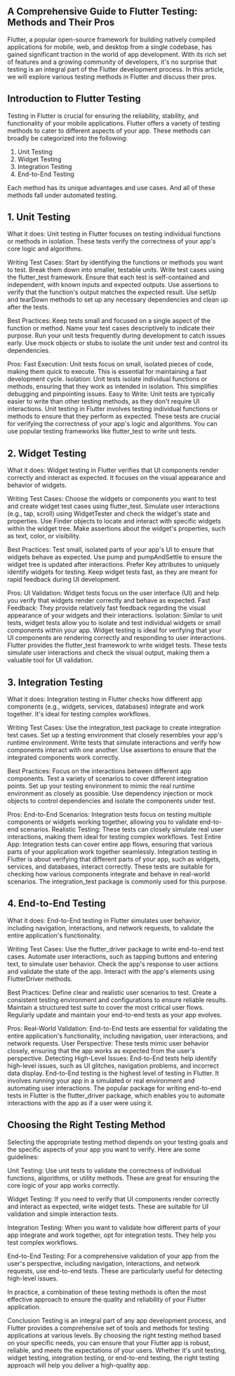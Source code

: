 ## A Comprehensive Guide to Flutter Testing: Methods and Their Pros
Flutter, a popular open-source framework for building natively compiled applications for mobile, web, and desktop from a single codebase, has gained significant traction in the world of app development. With its rich set of features and a growing community of developers, it's no surprise that testing is an integral part of the Flutter development process. In this article, we will explore various testing methods in Flutter and discuss their pros.

## Introduction to Flutter Testing
Testing in Flutter is crucial for ensuring the reliability, stability, and functionality of your mobile applications. Flutter offers a variety of testing methods to cater to different aspects of your app. These methods can broadly be categorized into the following:

1. Unit Testing
2. Widget Testing
3. Integration Testing
4. End-to-End Testing

Each method has its unique advantages and use cases. And all of these methods fall under automated testing.

## 1. Unit Testing

What it does: Unit testing in Flutter focuses on testing individual functions or methods in isolation. These tests verify the correctness of your app's core logic and algorithms.

Writing Test Cases:
Start by identifying the functions or methods you want to test. Break them down into smaller, testable units.
Write test cases using the flutter_test framework. Ensure that each test is self-contained and independent, with known inputs and expected outputs.
Use assertions to verify that the function's output matches the expected result.
Use setUp and tearDown methods to set up any necessary dependencies and clean up after the tests.

Best Practices:
Keep tests small and focused on a single aspect of the function or method.
Name your test cases descriptively to indicate their purpose.
Run your unit tests frequently during development to catch issues early.
Use mock objects or stubs to isolate the unit under test and control its dependencies.

Pros:
Fast Execution: Unit tests focus on small, isolated pieces of code, making them quick to execute. This is essential for maintaining a fast development cycle.
Isolation: Unit tests isolate individual functions or methods, ensuring that they work as intended in isolation. This simplifies debugging and pinpointing issues.
Easy to Write: Unit tests are typically easier to write than other testing methods, as they don't require UI interactions.
Unit testing in Flutter involves testing individual functions or methods to ensure that they perform as expected. These tests are crucial for verifying the correctness of your app's logic and algorithms. You can use popular testing frameworks like flutter_test to write unit tests.

## 2. Widget Testing

What it does: Widget testing in Flutter verifies that UI components render correctly and interact as expected. It focuses on the visual appearance and behavior of widgets.

Writing Test Cases:
Choose the widgets or components you want to test and create widget test cases using flutter_test.
Simulate user interactions (e.g., tap, scroll) using WidgetTester and check the widget's state and properties.
Use Finder objects to locate and interact with specific widgets within the widget tree.
Make assertions about the widget's properties, such as text, color, or visibility.

Best Practices:
Test small, isolated parts of your app's UI to ensure that widgets behave as expected.
Use pump and pumpAndSettle to ensure the widget tree is updated after interactions.
Prefer Key attributes to uniquely identify widgets for testing.
Keep widget tests fast, as they are meant for rapid feedback during UI development.

Pros:
UI Validation: Widget tests focus on the user interface (UI) and help you verify that widgets render correctly and behave as expected.
Fast Feedback: They provide relatively fast feedback regarding the visual appearance of your widgets and their interactions.
Isolation: Similar to unit tests, widget tests allow you to isolate and test individual widgets or small components within your app.
Widget testing is ideal for verifying that your UI components are rendering correctly and responding to user interactions. Flutter provides the flutter_test framework to write widget tests. These tests simulate user interactions and check the visual output, making them a valuable tool for UI validation.

## 3. Integration Testing

What it does: Integration testing in Flutter checks how different app components (e.g., widgets, services, databases) integrate and work together. It's ideal for testing complex workflows.

Writing Test Cases:
Use the integration_test package to create integration test cases.
Set up a testing environment that closely resembles your app's runtime environment.
Write tests that simulate interactions and verify how components interact with one another.
Use assertions to ensure that the integrated components work correctly.

Best Practices:
Focus on the interactions between different app components.
Test a variety of scenarios to cover different integration points.
Set up your testing environment to mimic the real runtime environment as closely as possible.
Use dependency injection or mock objects to control dependencies and isolate the components under test.

Pros:
End-to-End Scenarios: Integration tests focus on testing multiple components or widgets working together, allowing you to validate end-to-end scenarios.
Realistic Testing: These tests can closely simulate real user interactions, making them ideal for testing complex workflows.
Test Entire App: Integration tests can cover entire app flows, ensuring that various parts of your application work together seamlessly.
Integration testing in Flutter is about verifying that different parts of your app, such as widgets, services, and databases, interact correctly. These tests are suitable for checking how various components integrate and behave in real-world scenarios. The integration_test package is commonly used for this purpose.

## 4. End-to-End Testing

What it does: End-to-End testing in Flutter simulates user behavior, including navigation, interactions, and network requests, to validate the entire application's functionality.

Writing Test Cases:
Use the flutter_driver package to write end-to-end test cases.
Automate user interactions, such as tapping buttons and entering text, to simulate user behavior.
Check the app's response to user actions and validate the state of the app.
Interact with the app's elements using FlutterDriver methods.

Best Practices:
Define clear and realistic user scenarios to test.
Create a consistent testing environment and configurations to ensure reliable results.
Maintain a structured test suite to cover the most critical user flows.
Regularly update and maintain your end-to-end tests as your app evolves.

Pros:
Real-World Validation: End-to-End tests are essential for validating the entire application's functionality, including navigation, user interactions, and network requests.
User Perspective: These tests mimic user behavior closely, ensuring that the app works as expected from the user's perspective.
Detecting High-Level Issues: End-to-End tests help identify high-level issues, such as UI glitches, navigation problems, and incorrect data display.
End-to-End testing is the highest level of testing in Flutter. It involves running your app in a simulated or real environment and automating user interactions. The popular package for writing end-to-end tests in Flutter is the flutter_driver package, which enables you to automate interactions with the app as if a user were using it.

## Choosing the Right Testing Method
Selecting the appropriate testing method depends on your testing goals and the specific aspects of your app you want to verify. Here are some guidelines:

Unit Testing: Use unit tests to validate the correctness of individual functions, algorithms, or utility methods. These are great for ensuring the core logic of your app works correctly.

Widget Testing: If you need to verify that UI components render correctly and interact as expected, write widget tests. These are suitable for UI validation and simple interaction tests.

Integration Testing: When you want to validate how different parts of your app integrate and work together, opt for integration tests. They help you test complex workflows.

End-to-End Testing: For a comprehensive validation of your app from the user's perspective, including navigation, interactions, and network requests, use end-to-end tests. These are particularly useful for detecting high-level issues.

In practice, a combination of these testing methods is often the most effective approach to ensure the quality and reliability of your Flutter application.

Conclusion
Testing is an integral part of any app development process, and Flutter provides a comprehensive set of tools and methods for testing applications at various levels. By choosing the right testing method based on your specific needs, you can ensure that your Flutter app is robust, reliable, and meets the expectations of your users. Whether it's unit testing, widget testing, integration testing, or end-to-end testing, the right testing approach will help you deliver a high-quality app.